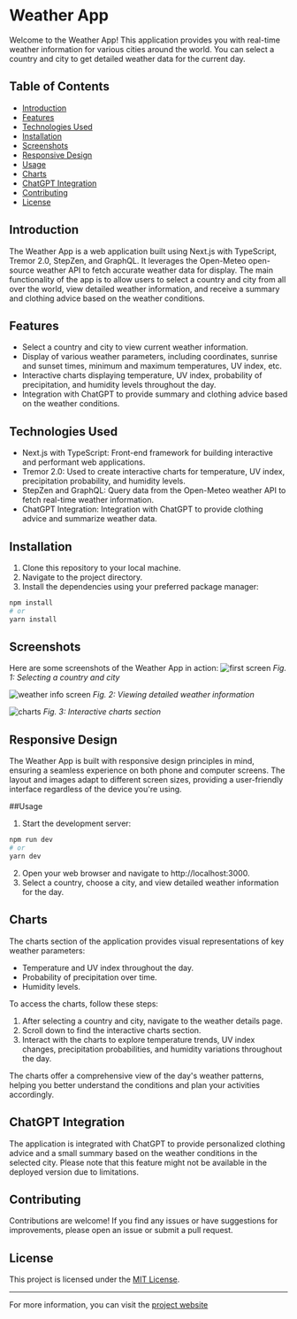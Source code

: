# Weather App

Welcome to the Weather App! This application provides you with real-time weather information for various cities around the world. You can select a country and city to get detailed weather data for the current day.

## Table of Contents
- [Introduction](#introduction)
- [Features](#features)
- [Technologies Used](#technologies-used)
- [Installation](#installation)
- [Screenshots](#screenshots)
- [Responsive Design](#responsive-design)
- [Usage](#usage)
- [Charts](#charts)
- [ChatGPT Integration](#chatgpt-integration)
- [Contributing](#contributing)
- [License](#license)

## Introduction

The Weather App is a web application built using Next.js with TypeScript, Tremor 2.0, StepZen, and GraphQL. It leverages the Open-Meteo open-source weather API to fetch accurate weather data for display. The main functionality of the app is to allow users to select a country and city from all over the world, view detailed weather information, and receive a summary and clothing advice based on the weather conditions.

## Features

- Select a country and city to view current weather information.
- Display of various weather parameters, including coordinates, sunrise and sunset times, minimum and maximum temperatures, UV index, etc.
- Interactive charts displaying temperature, UV index, probability of precipitation, and humidity levels throughout the day.
- Integration with ChatGPT to provide summary and clothing advice based on the weather conditions.

## Technologies Used

- Next.js with TypeScript: Front-end framework for building interactive and performant web applications.
- Tremor 2.0: Used to create interactive charts for temperature, UV index, precipitation probability, and humidity levels.
- StepZen and GraphQL: Query data from the Open-Meteo weather API to fetch real-time weather information.
- ChatGPT Integration: Integration with ChatGPT to provide clothing advice and summarize weather data.

## Installation

1. Clone this repository to your local machine.
2. Navigate to the project directory.
3. Install the dependencies using your preferred package manager:

```bash
npm install
# or
yarn install
```

## Screenshots

Here are some screenshots of the Weather App in action:
![first screen](https://github.com/mariana-molina/AI-weather-app/assets/118630670/b6c57f5d-6d2e-4dea-bc46-cc1959d5d6b0)
*Fig. 1: Selecting a country and city*

![weather info screen](https://github.com/mariana-molina/AI-weather-app/assets/118630670/c767d359-a2cc-4222-97f2-64d2915d0584)
*Fig. 2: Viewing detailed weather information*

![charts](https://github.com/mariana-molina/AI-weather-app/assets/118630670/3427b548-ad69-4982-adbe-42ceb78b1606)
*Fig. 3: Interactive charts section*


## Responsive Design

The Weather App is built with responsive design principles in mind, ensuring a seamless experience on both phone and computer screens. The layout and images adapt to different screen sizes, providing a user-friendly interface regardless of the device you're using.


##Usage
1. Start the development server:

```bash
npm run dev
# or
yarn dev
```
2. Open your web browser and navigate to http://localhost:3000.
3. Select a country, choose a city, and view detailed weather information for the day.

## Charts

The charts section of the application provides visual representations of key weather parameters:

- Temperature and UV index throughout the day.
- Probability of precipitation over time.
- Humidity levels.

To access the charts, follow these steps:

1. After selecting a country and city, navigate to the weather details page.
2. Scroll down to find the interactive charts section.
3. Interact with the charts to explore temperature trends, UV index changes, precipitation probabilities, and humidity variations throughout the day.

The charts offer a comprehensive view of the day's weather patterns, helping you better understand the conditions and plan your activities accordingly.

## ChatGPT Integration

The application is integrated with ChatGPT to provide personalized clothing advice and a small summary based on the weather conditions in the selected city. Please note that this feature might not be available in the deployed version due to limitations.

## Contributing

Contributions are welcome! If you find any issues or have suggestions for improvements, please open an issue or submit a pull request.

## License

This project is licensed under the [MIT License](LICENSE).

---

For more information, you can visit the [project website](https://weather-dyocqra7m-mariana-molina.vercel.app/)
